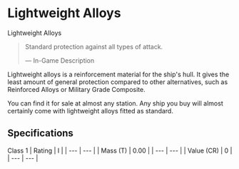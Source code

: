# Lightweight Alloys
Lightweight Alloys
 		 	 

> 
> 
> Standard protection against all types of attack.
> 
> 
> — In-Game Description
> 

Lightweight alloys is a reinforcement material for the ship's hull. It gives the least amount of general protection compared to other alternatives, such as Reinforced Alloys or Military Grade Composite.

You can find it for sale at almost any station. Any ship you buy will almost certainly come with lightweight alloys fitted as standard.

## Specifications

Class 1
| Rating | I |
| --- | --- |
| Mass (T) | 0.00 |
| --- | --- |
| Value (CR) | 0 |
| --- | --- |